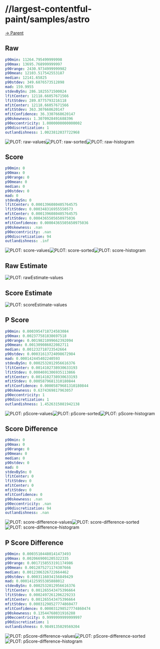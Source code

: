 
# //largest-contentful-paint/samples/astro

[→ Parent](../..)


## Raw


```yaml
p90min: 11264.795499999998
p90max: 13695.768999999997
p90range: 2430.9734999999982
p90mean: 12103.517542553187
median: 12141.65825
p90stdev: 349.6876573512898
mad: 159.9955
stdevBySn: 286.1825571500024
lfitCenter: 12118.66057671566
lfitStdev: 289.8775793216118
mfitCenter: 12118.66057671566
mfitStdev: 363.307668620147
mfitConfidence: 36.3307668620147
p90skewness: 1.3070928491688396
p90eccentricity: 1.0000000000000002
p90discretization: 1
outlandishness: 1.0023812037722968

```

![PLOT: raw-values](./raw/values.svg)![PLOT: raw-sorted](./raw/sorted.svg)![PLOT: raw-histogram](./raw/histogram.svg)
## Score


```yaml
p90min: 0
p90max: 0
p90range: 0
p90mean: 0
median: 0
p90stdev: 0
mad: 0
stdevBySn: 0
lfitCenter: 0.0001396080405764575
lfitStdev: 0.000348316955550573
mfitCenter: 0.0001396080405764575
mfitStdev: 0.0004365505650975036
mfitConfidence: 0.00004365505650975036
p90skewness: .nan
p90eccentricity: .nan
p90discretization: 94
outlandishness: .inf

```

![PLOT: score-values](./score/values.svg)![PLOT: score-sorted](./score/sorted.svg)![PLOT: score-histogram](./score/histogram.svg)
## Raw Estimate

![PLOT: rawEstimate-values](./rawEstimate/values.svg)
## Score Estimate

![PLOT: scoreEstimate-values](./scoreEstimate/values.svg)
## P Score


```yaml
p90min: 0.0003954718724583084
p90max: 0.002377581838697518
p90range: 0.0019821099662392094
p90mean: 0.001309086022082711
median: 0.001232718723542664
p90stdev: 0.00031613724098672984
mad: 0.000142445402240593
stdevBySn: 0.0002532012956616376
lfitCenter: 0.0014102738930633193
lfitStdev: 0.0004691306935113866
mfitCenter: 0.0014102738930633193
mfitStdev: 0.0005879681310180844
mfitConfidence: 0.00005879681310180844
p90skewness: 0.6374369817963057
p90eccentricity: 1
p90discretization: 1
outlandishness: 1.4526315081942138

```

![PLOT: pScore-values](./pScore/values.svg)![PLOT: pScore-sorted](./pScore/sorted.svg)![PLOT: pScore-histogram](./pScore/histogram.svg)
## Score Difference


```yaml
p90min: 0
p90max: 0
p90range: 0
p90mean: 0
median: 0
p90stdev: 0
mad: 0
stdevBySn: 0
lfitCenter: 0
lfitStdev: 0
mfitCenter: 0
mfitStdev: 0
mfitConfidence: 0
p90skewness: .nan
p90eccentricity: .nan
p90discretization: 94
outlandishness: .nan

```

![PLOT: score-difference-values](./score-difference/values.svg)![PLOT: score-difference-sorted](./score-difference/sorted.svg)![PLOT: score-difference-histogram](./score-difference/histogram.svg)
## P Score Difference


```yaml
p90min: 0.00035104480141473493
p90max: 0.0020669001205322335
p90range: 0.0017158553191174986
p90mean: 0.0012875271174307666
median: 0.0012306326722664462
p90stdev: 0.0003116034156849429
mad: 0.00014125955385888012
stdevBySn: 0.0002532012956616376
lfitCenter: 0.001265543475396664
lfitStdev: 0.0002497261206229233
mfitCenter: 0.001265543475396664
mfitStdev: 0.00031298527774860477
mfitConfidence: 0.000031298527774860474
p90skewness: 0.13544768031916288
p90eccentricity: 0.9999999999999997
p90discretization: 1
outlandishness: 0.9849135029569204

```

![PLOT: pScore-difference-values](./pScore-difference/values.svg)![PLOT: pScore-difference-sorted](./pScore-difference/sorted.svg)![PLOT: pScore-difference-histogram](./pScore-difference/histogram.svg)
